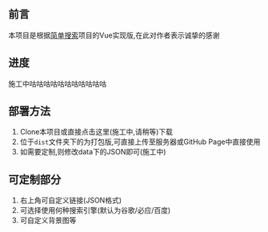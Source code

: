 ## 前言
本项目是根据[简单搜索](https://github.com/5iux/sou)项目的Vue实现版,在此对作者表示诚挚的感谢
## 进度
施工中咕咕咕咕咕咕咕咕咕咕咕
## 部署方法
1. Clone本项目或直接点击这里(施工中,请稍等)下载
2. 位于`dist`文件夹下的为打包版,可直接上传至服务器或GitHub Page中直接使用
3. 如需要定制,则修改data下的JSON即可(施工中)
## 可定制部分
1. 右上角可自定义链接(JSON格式)
2. 可选择使用何种搜索引擎(默认为谷歌/必应/百度)
3. 可自定义背景图等